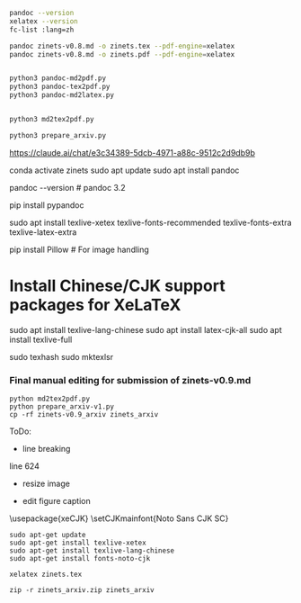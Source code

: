 ```bash
pandoc --version
xelatex --version
fc-list :lang=zh

pandoc zinets-v0.8.md -o zinets.tex --pdf-engine=xelatex
pandoc zinets-v0.8.md -o zinets.pdf --pdf-engine=xelatex


python3 pandoc-md2pdf.py
python3 pandoc-tex2pdf.py
python3 pandoc-md2latex.py


python3 md2tex2pdf.py

python3 prepare_arxiv.py
```

https://claude.ai/chat/e3c34389-5dcb-4971-a88c-9512c2d9db9b


conda activate zinets
sudo apt update
sudo apt install pandoc

pandoc --version  # pandoc 3.2

pip install pypandoc

sudo apt install texlive-xetex texlive-fonts-recommended texlive-fonts-extra texlive-latex-extra

pip install Pillow  # For image handling

# Install Chinese/CJK support packages for XeLaTeX
sudo apt install texlive-lang-chinese
sudo apt install latex-cjk-all
sudo apt install texlive-full


sudo texhash
sudo mktexlsr


### Final manual editing for submission of zinets-v0.9.md
```
python md2tex2pdf.py
python prepare_arxiv-v1.py
cp -rf zinets-v0.9_arxiv zinets_arxiv
```

ToDo:
- line breaking

line 624

- resize image

- edit figure caption

\usepackage{xeCJK}
\setCJKmainfont{Noto Sans CJK SC}

```
sudo apt-get update
sudo apt-get install texlive-xetex
sudo apt-get install texlive-lang-chinese
sudo apt-get install fonts-noto-cjk

xelatex zinets.tex

zip -r zinets_arxiv.zip zinets_arxiv

```

